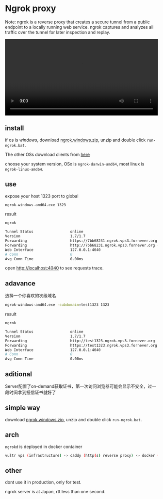 # Ngrok proxy

Note: ngrok is a reverse proxy that creates a secure tunnel from a public endpoint to a locally running web service. ngrok captures and analyzes all traffic over the tunnel for later inspection and replay.

<video src="https://demo-sap.oss-eu-central-1.aliyuncs.com/2017-09-01_20-14-36.mp4" style="width: 100%;" controls="controls" autoplay></video>

## install

if os is *windows*, download [ngrok.windows.zip](https://oss-theo.oss-cn-shenzhen.aliyuncs.com/download/ngrok.windows.zip), unzip and double click `run-ngrok.bat`.

The other OSs download clients from [here](https://download.fornever.org/ngrok-clients/)

choose your system version, OSx is `ngrok-darwin-amd64`, most linux is `ngrok-linux-amd64`.

## use

expose your host 1323 port to global

```bash
ngrok-windows-amd64.exe 1323
```

result

```bash
ngrok                                                                               (Ctrl+C to quit)

Tunnel Status                 online
Version                       1.7/1.7
Forwarding                    https://7bb68231.ngrok.vps3.fornever.org -> 127.0.0.1:1323
Forwarding                    http://7bb68231.ngrok.vps3.fornever.org -> 127.0.0.1:1323
Web Interface                 127.0.0.1:4040
# Conn                        0
Avg Conn Time                 0.00ms
```

open [http://localhost:4040](http://localhost:4040) to see requests trace.

## adavance

选择一个你喜欢的次级域名

```bash
ngrok-windows-amd64.exe -subdomain=test1323 1323
```

result

```bash
ngrok                                                                               (Ctrl+C to quit)

Tunnel Status                 online
Version                       1.7/1.7
Forwarding                    http://test1323.ngrok.vps3.fornever.org -> 127.0.0.1:1323
Forwarding                    https://test1323.ngrok.vps3.fornever.org -> 127.0.0.1:1323
Web Interface                 127.0.0.1:4040
# Conn                        0
Avg Conn Time                 0.00ms
```

## aditional

Server配置了on-demand获取证书，第一次访问浏览器可能会显示不安全，过一段时间拿到授信证书就好了

## simple way

download [ngrok.windows.zip](https://oss-theo.oss-cn-shenzhen.aliyuncs.com/download/ngrok.windows.zip), unzip and double click `run-ngrok.bat`.

## arch

`ngrokd` is deployed in docker container

```bash
vultr vps (infrastructure) -> caddy (http(s) reverse proxy) -> docker (application container) -> your host (localhost port)
```

## other

dont use it in production, only for test.

ngrok server is at Japan, rtt less than one second.